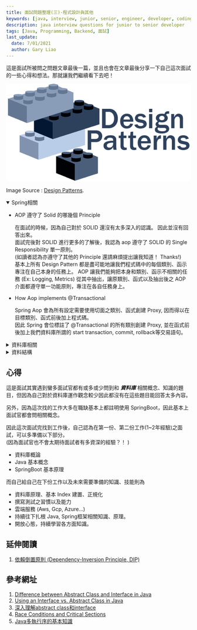 ```yaml
---
title: 面試問題整理(三)-程式設計與其他
keywords: [java, interview, junior, senior, engineer, developer, coding]
description: java interview questions for junior to senior developer
tags: [Java, Programming, Backend, 面試]
last_update:
  date: 7/01/2021
  author: Gary Liao
---
```


這是面試所被問之問題文章最後一篇，並且也會在文章最後分享一下自己這次面試的一些心得和想法。那就讓我們繼續看下去吧！

![DesignPatternImage](./images/design-patterns-logo-2.png)  

Image Source : [Design Patterns](https://bgasparotto.com/design-patterns).

<!--truncate-->


<details open>
<summary>Spring相關</summary>

* AOP 遵守了 Solid 的哪幾個 Principle
  
  在面試的時候，因為自己對於 SOLID 還沒有太多深入的認識。 因此並沒有回答出來。<br/>  面試完後對 SOLID 進行更多的了解後，我認為 aop 遵守了 SOLID 的 Single Responsibility 單一原則。<br/> (如讀者認為亦遵守了其他的 Principle 還請麻煩提出讓我知道！ Thanks!) <br/> 基本上所有 Design Pattern 都是盡可能地讓我們程式碼中的每個類別、函示專注在自己本身的任務上。 AOP 讓我們能夠把本身和類別、函示不相關的任務 (Ex: Logging, Metrics) 從其中抽出，讓原類別、函式以及抽出後之 AOP 介面都遵守單一功能原則，專注在各自任務身上。
  
* How Aop implements @Transactional

  Spring Aop 會為所有設定需要使用切面之類別、函式創建 Proxy, 因而得以在目標類別、函式前後加上程式碼。 <br/> 因此 Spring 會位標註了 @Transactional 的所有類別創建 Proxy, 並在函式前後加上我們資料庫所謂的 start transaction, commit, rollback等交易語句。

</details>


<details>
<summary>資料庫相關</summary>

* 正規化
*  有調教性能經驗？
*  Index建置經驗

</details>


<details>
<summary>資料結構</summary>

* Stack vs Queue
  
  兩種資料結構。 <br/>
  儲存在Queue之資料是先進先出 First In First Out (FIFO)。在現實生活中最好的例子就是排隊，先排隊的人就會先被服務。

  儲存在 Stack 之資料為先進後出 Last In First Out (LIFO)。 在現實生活中最好的例子就是裝箱，最後裝進箱子的書本、東西在拿出時一定是先拿出的。


</details>



## 心得

這是面試其實遇到蠻多面試官都有或多或少問到和 ***資料庫*** 相關概念、知識的題目，但因為自己對於資料庫運作觀念較少因此都沒有在這些題目能回答太多內容。

另外，因為這次找的工作大多在職缺基本上都註明使用 SpringBoot，因此基本上面試官都會問相關概念。

因此這次面試完找到工作後，自己認為在第一份、第二份工作(1~2年經驗)之面試，可以多準備以下部分。 <br/>
(因為面試官也不會太期待面試者有多資深的經驗？！ )

* 資料庫概論
* Java 基本概念
* SpringBoot 基本原理

而自己給自己在下份工作以及未來需要準備的知識、技能則為

* 資料庫原理、基本 Index 建置、正規化
* 撰寫測試之習慣以及能力
* 雲端服務 (Aws, Gcp, Azure...) 
* 持續往下扎根 Java, Spring框架相關知識、原理。
* 開放心態，持續學習各方面知識。



## 延伸閱讀

1. [依賴倒置原則 (Dependency-Inversion Principle, DIP)](https://notfalse.net/1/dip)


## 參考網址

1. [Difference between Abstract Class and Interface in Java](https://www.geeksforgeeks.org/difference-between-abstract-class-and-interface-in-java/)  
2. [Using an Interface vs. Abstract Class in Java](https://www.baeldung.com/java-interface-vs-abstract-class)  
3. [深入理解abstract class和interface](https://jjnnykimo.pixnet.net/blog/post/21585257)  
4. [Race Conditions and Critical Sections](http://tutorials.jenkov.com/java-concurrency/race-conditions-and-critical-sections.html)  
5. [Java多執行序的基本知識](https://popcornylu.gitbooks.io/java_multithread/content/)  




